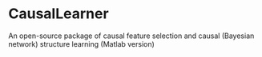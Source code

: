 # CausalLearner
An open-source package of causal feature selection and causal (Bayesian network) structure learning (Matlab version)
